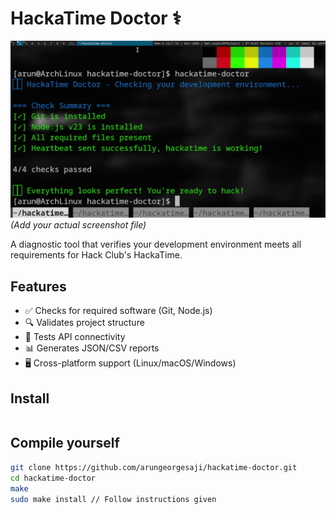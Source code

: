 # HackaTime Doctor ⚕️

![Terminal Screenshot](terminal-screenshot.png) *(Add your actual screenshot file)*

A diagnostic tool that verifies your development environment meets all requirements for Hack Club's HackaTime.

## Features

- ✅ Checks for required software (Git, Node.js)
- 🔍 Validates project structure
- 🔑 Tests API connectivity
- 📊 Generates JSON/CSV reports
- 🖥️ Cross-platform support (Linux/macOS/Windows)

## Install

```bash

```

## Compile yourself

```bash
git clone https://github.com/arungeorgesaji/hackatime-doctor.git
cd hackatime-doctor
make
sudo make install // Follow instructions given
```
